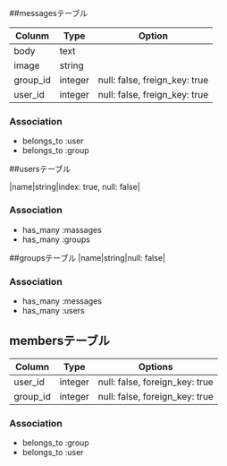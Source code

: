 ##messagesテーブル

|Colunm|Type|Option|
|------|----|------|
|body|text|
|image|string|
|group_id|integer|null: false, freign_key: true|
|user_id|integer|null: false, freign_key: true|

### Association
- belongs_to :user
- belongs_to :group

##usersテーブル

|name|string|index: true, null: false|

### Association
- has_many :massages
- has_many :groups

##groupsテーブル
|name|string|null: false|

### Association
- has_many :messages
- has_many :users

## membersテーブル

|Column|Type|Options|
|------|----|-------|
|user_id|integer|null: false, foreign_key: true|
|group_id|integer|null: false, foreign_key: true|

### Association
- belongs_to :group
- belongs_to :user
